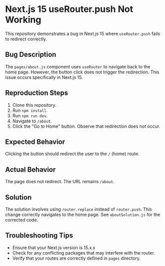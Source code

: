 # Next.js 15 useRouter.push Not Working

This repository demonstrates a bug in Next.js 15 where `useRouter.push` fails to redirect correctly.

## Bug Description

The `pages/about.js` component uses `useRouter` to navigate back to the home page.  However, the button click does not trigger the redirection.  This issue occurs specifically in Next.js 15.

## Reproduction Steps

1. Clone this repository.
2. Run `npm install`.
3. Run `npm run dev`.
4. Navigate to `/about`.
5. Click the "Go to Home" button.  Observe that redirection does not occur.

## Expected Behavior

Clicking the button should redirect the user to the `/` (home) route.

## Actual Behavior

The page does not redirect.  The URL remains `/about`.

## Solution

The solution involves using `router.replace` instead of `router.push`.  This change correctly navigates to the home page. See `aboutSolution.js` for the corrected code.

## Troubleshooting Tips

- Ensure that your Next.js version is 15.x.x
- Check for any conflicting packages that may interfere with the router.
- Verify that your routes are correctly defined in `pages` directory.